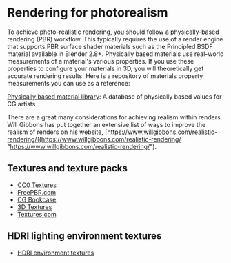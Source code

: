 # Rendering for photorealism

To achieve photo-realistic rendering, you should follow a physically-based rendering (PBR) workflow. This typically requires the use of a render engine that supports PBR surface shader materials such as the Principled BSDF material available in Blender 2.8+. Physically based materials use real-world measurements of a material's various properties. If you use these properties to configure your materials in 3D, you will theoretically get accurate rendering results. Here is a repository of materials property measurements you can use as a reference:

[Physically based material library](https://physicallybased.info/ "Physically Based"): A database of physically based values for CG artists

There are a great many considerations for achieving realism within renders. Will Gibbons has put together an extensive list of ways to improve the realism of renders on his website, [https://www.willgibbons.com/realistic-rendering/](https://www.willgibbons.com/realistic-rendering/ "https://www.willgibbons.com/realistic-rendering/").

## Textures and texture packs

* [CC0 Textures](https://cc0textures.com/)
* [FreePBR.com](https://freepbr.com)
* [CG Bookcase](https://www.cgbookcase.com/)
* [3D Textures](https://3dtextures.me/tag/pbr/)
* [Textures.com](https://www.textures.com/)

## HDRI lighting environment textures

* [HDRI environment textures](https://hdrihaven.com/)